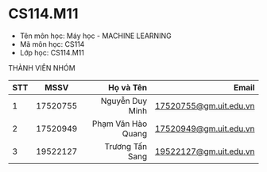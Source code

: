 # CS114.M11
- Tên môn học: Máy học - MACHINE LEARNING
- Mã môn học: CS114
- Lớp học: CS114.M11

THÀNH VIÊN NHÓM

| STT |     MSSV      |      Họ và Tên     |          Email         |
| --- |:-------------:| -----------------: | ----------------------:|
|  1  | 17520755      | Nguyễn Duy Minh    | 17520755@gm.uit.edu.vn |
|  2  | 17520949      | Phạm Văn Hào Quang | 17520949@gm.uit.edu.vn |
|  3  | 19522127      | Trương Tấn Sang    | 19522127@gm.uit.edu.vn |
